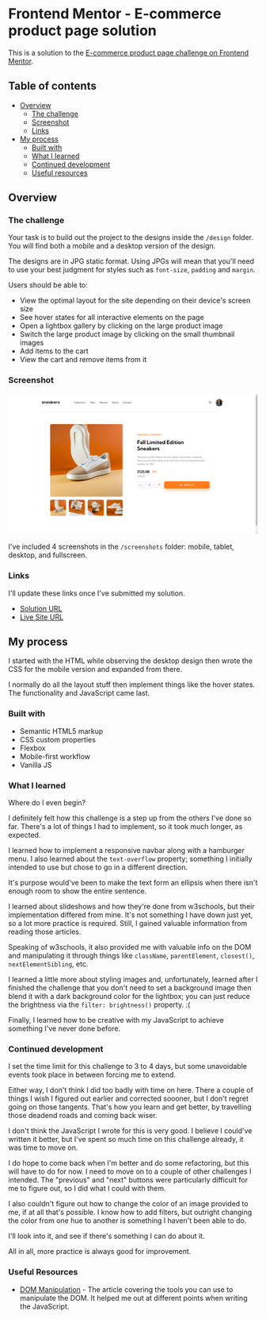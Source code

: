 # Frontend Mentor - E-commerce product page solution

This is a solution to the [E-commerce product page challenge on Frontend Mentor](https://www.frontendmentor.io/challenges/ecommerce-product-page-UPsZ9MJp6). 

## Table of contents

- [Overview](#overview)
  - [The challenge](#the-challenge)
  - [Screenshot](#screenshot)
  - [Links](#links)
- [My process](#my-process)
  - [Built with](#built-with)
  - [What I learned](#what-i-learned)
  - [Continued development](#continued-development)
  - [Useful resources](#useful-resources)

## Overview

### The challenge

Your task is to build out the project to the designs inside the `/design` folder. You will find both a mobile and a desktop version of the design.

The designs are in JPG static format. Using JPGs will mean that you'll need to use your best judgment for styles such as `font-size`, `padding` and `margin`.

Users should be able to:

- View the optimal layout for the site depending on their device's screen size
- See hover states for all interactive elements on the page
- Open a lightbox gallery by clicking on the large product image
- Switch the large product image by clicking on the small thumbnail images
- Add items to the cart
- View the cart and remove items from it

### Screenshot

![](./screenshots/e-commerce-product-page-fullscreen.png)

I've included 4 screenshots in the `/screenshots` folder: mobile, tablet, desktop, and fullscreen.

### Links

I'll update these links once I've submitted my solution. 

- [Solution URL](https://your-solution-url.com)
- [Live Site URL](https://your-live-site-url.com)

## My process

I started with the HTML while observing the desktop design then wrote the CSS for the mobile version
and expanded from there. 

I normally do all the layout stuff then implement things like the hover states. The functionality and
JavaScript came last. 

### Built with

- Semantic HTML5 markup
- CSS custom properties
- Flexbox
- Mobile-first workflow
- Vanilla JS

### What I learned

Where do I even begin? 

I definitely felt how this challenge is a step up from the others I've done so far.
There's a lot of things I had to implement, so it took much longer, as expected. 

I learned how to implement a responsive navbar along with a hamburger menu. I also learned about the 
`text-overflow` property; something I initially intended to use but chose to go in a different direction.

It's purpose would've been to make the text form an ellipsis when there isn't enough room to show the entire
sentence. 

I learned about slideshows and how they're done from w3schools, but their implementation differed from
mine. It's not something I have down just yet, so a lot more practice is required. Still, I gained valuable
information from reading those articles. 

Speaking of w3schools, it also provided me with valuable info on the DOM and manipulating it through things like
`className`, `parentElement`, `closest()`, `nextElementSibling`, etc. 

I learned a little more about styling images and, unfortunately, learned after I finished the challenge that 
you don't need to set a background image then blend it with a dark background color for the lightbox; you can 
just reduce the brightness via the `filter: brightness()` property. :(

Finally, I learned how to be creative with my JavaScript to achieve something I've never done before.

### Continued development

I set the time limit for this challenge to 3 to 4 days, but some unavoidable events took place in between forcing me to extend. 

Either way, I don't think I did too badly with time on here. There a couple of things I wish I figured out 
earlier and corrected soooner, but I don't regret going on those tangents. That's how you learn and get better,
by travelling those deadend roads and coming back wiser. 

I don't think the JavaScript I wrote for this is very good. I believe I could've written it better, but I've
spent so much time on this challenge already, it was time to move on. 

I do hope to come back when I'm better and do some refactoring, but this will have to do for now. I need to 
move on to a couple of other challenges I intended. The "previous" and "next" buttons were particularly
difficult for me to figure out, so I did what I could with them.

I also couldn't figure out how to change the color of an image provided to me, if at all that's possible. I 
know how to add filters, but outright changing the color from one hue to another is something I haven't been able to do. 

I'll look into it, and see if there's something I can do about it. 

All in all, more practice is always good for improvement. 

### Useful Resources

- [DOM Manipulation](https://www.w3schools.com/jsref/prop_html_classname.asp) - The article covering the tools you can use to manipulate the DOM. It helped me out at different points when writing the JavaScript.